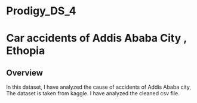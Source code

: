# Prodigy_DS_4
# Car accidents of Addis Ababa City , Ethopia
## Overview
In this dataset, I have analyzed the cause of accidents of Addis Ababa city, The dataset is taken from kaggle. I have analyzed the cleaned csv file. 



